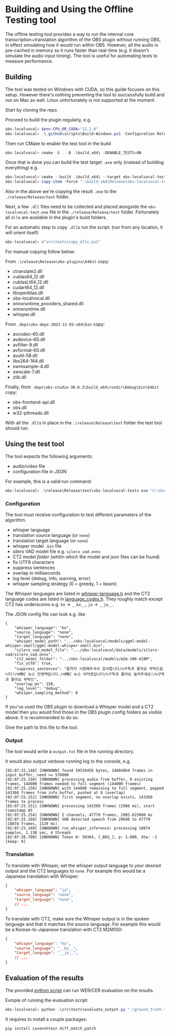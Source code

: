 # Building and Using the Offline Testing tool

The offline testing tool provides a way to run the internal core transcription+translation algorithm of the OBS plugin without running OBS, in effect simulating how it would run within OBS. However, all the audio is pre-cached in memory so it runs faster than real-time (e.g. it doesn't simulate the audio input timing).
The tool is useful for automating tests to measure performance.

## Building

The tool was tested on Windows with CUDA, so this guide focuses on this setup.
However there's nothing preventing the tool to successfully build and run on Mac as well.
Linux unfortunately is not supported at the moment.

Start by cloning the repo.

Proceed to build the plugin regularly, e.g.
```powershell
obs-localvocal> $env:CPU_OR_CUDA="12.2.0"
obs-localvocal> .\.github\scripts\Build-Windows.ps1 -Configuration Release
```

Then run CMake to enable the test tool in the build
```powershell
obs-localvocal> cmake -S . -B .\build_x64\ -DENABLE_TESTS=ON
```

Once that is done you can build the test target `.exe` only (instead of building everything) e.g.
```powershell
obs-localvocal> cmake --build .\build_x64\ --target obs-localvocal-tests --config Release
obs-localvocal> copy-item -Force ".\build_x64\Release\obs-localvocal-tests.exe" -Destination ".\release\Release\test"
```

Also in the above we're copying the result `.exe` to the `./release/Release/test` folder.

Next, a few `.dll` files need to be collected and placed alongside the `obs-localvocal-test.exe` file in the `./release/Release/test` folder. Fortunately all `dll`s are available in the plugin's build folders.

For an automatic step to copy `.dll`s run the script: (run from any location, it will orient itself)
```powershell
obs-localvocal> &"src\tests\copy_dlls.ps1"
```

For manual copying follow below:

From `.\release\Release\obs-plugins\64bit` copy:

- ctranslate2.dll
- cublas64_12.dll
- cublasLt64_12.dll
- cudart64_12.dll
- libopenblas.dll
- obs-localvocal.dll
- onnxruntime_providers_shared.dll
- onnxruntime.dll
- whisper.dll

From `.deps\obs-deps-2023-11-03-x64\bin` copy:

- avcodec-60.dll
- avdevice-60.dll
- avfilter-9.dll
- avformat-60.dll
- avutil-58.dll
- libx264-164.dll
- swresample-4.dll
- swscale-7.dll
- zlib.dll

Finally, from `.deps\obs-studio-30.0.2\build_x64\rundir\Debug\bin\64bit` copy:

- obs-frontend-api.dll
- obs.dll
- w32-pthreads.dll

With all the `.dll`s in place in the `.\release\Release\test` folder the test tool should run.

## Using the test tool

The tool expects the following arguments:

- audio/video file
- configuration file in JSON

For example, this is a valid run command:

```powershell
obs-localvocal> .\release\Release\test\obs-localvocal-tests.exe "C:\Users\roysh\Downloads\audio.mp3" ".\config.json"
```
### Configuration

The tool must receive configuration to test different parameters of the algorithm.

- whisper language
- translation source language (or `none`)
- translation target language (or `none`)
- whisper model `.bin` file
- silero VAD model file e.g. `silero_vad.onnx`
- CT2 model *folder* (whitin which the model and json files can be found)
- fix UTF8 characters
- suppress sentences
- overlap in milliseconds
- log level (debug, info, warning, error)
- whisper sampling strategy (0 = greedy, 1 = beam)

The Whisper languages are listed in [whisper-language.h](../whisper-utils/whisper-language.h) and the CT2 language codes are listed in [language_codes.h](../translation/language_codes.h). They roughly match except CT2 has underscores e.g. `ko` -> `__ko__`, `ja` -> `__ja__`.


The JSON config file can look e.g. like
```
{
    "whisper_language": "ko",
    "source_language": "none",
    "target_language": "none",
    "whisper_model_path": ".../obs-localvocal/models/ggml-model-whisper-small/ggml-model-whisper-small.bin",
    "silero_vad_model_file": ".../obs-localvocal/data/models/silero-vad/silero_vad.onnx",
    "ct2_model_folder": ".../obs-localvocal/models/m2m-100-418M",
    "fix_utf8": true,
    "suppress_sentences": "끝까지 시청해주셔서 감사합니다/n구독과 좋아요 부탁드립니다!/nMBC 뉴스 안영백입니다./nMBC 뉴스 이덕영입니다/n구독과 좋아요 눌러주세요!/n구독과 좋아요 부탁드",
    "overlap_ms": 150,
    "log_level": "debug",
    "whisper_sampling_method": 0
}
```

If you've used the OBS plugin to download a Whisper model and a CT2 model then you would find those in the OBS plugin config folders as visible above. It is recommended to do so.

Give the path to this file to the tool.

### Output

The tool would write a `output.txt` file in the running directory.

It would also output verbose running log to the console, e.g.
```
[02:07:25.148] [UNKNOWN] found 59539456 bytes, 14884864 frames in input buffer, need >= 576000
[02:07:25.150] [UNKNOWN] processing audio from buffer, 0 existing frames, 144000 frames needed to full segment (144000 frames)
[02:07:25.150] [UNKNOWN] with 144000 remaining to full segment, popped 143360 frames from info buffer, pushed at 0 (overlap)
[02:07:25.151] [UNKNOWN] first segment, no overlap exists, 143360 frames to process
[02:07:25.151] [UNKNOWN] processing 143360 frames (2986 ms), start timestamp 85
[02:07:25.154] [UNKNOWN] 2 channels, 47770 frames, 2985.625000 ms
[02:07:25.168] [UNKNOWN] VAD detected speech from 29696 to 47770 (18074 frames, 1129 ms)
[02:07:25.169] [UNKNOWN] run_whisper_inference: processing 18074 samples, 1.130 sec, 4 threads
[02:07:26.700] [UNKNOWN] Token 0: 50364, [_BEG_], p: 1.000, dtw: -1 [keep: 0]
```

### Translation

To translate with Whisper, set the whisper output language to your desired output and the CT2 languages to `none`.
For example this would be a Japanese translation with Whisper:

```json
{
    "whisper_language": "ja",
    "source_language": "none",
    "target_language": "none",
    // ...
}
```

To translate with CT2, make sure the Whisper output is in the spoken language and that it matches the source language.
For example this would be a Korean-to-Japanese translation with CT2 M2M100:

```json
{
    "whisper_language": "ko",
    "source_language": "__ko__",
    "target_language": "__ja__",
    // ...
}
```

## Evaluation of the results

The provided [python script](evaluate_output.py) can run WER/CER evaluation on the results.

Exmple of running the evaluation script:

```powershell
obs-localvocal> python .\src\tests\evaluate_output.py ".\ground_truth.txt" ".\output.txt"
```

It requires to install a couple packages:
```powershell
pip install Levenshtein diff_match_patch
```
